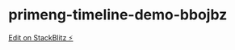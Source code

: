 # primeng-timeline-demo-bbojbz

[Edit on StackBlitz ⚡️](https://stackblitz.com/edit/primeng-timeline-demo-bbojbz)
